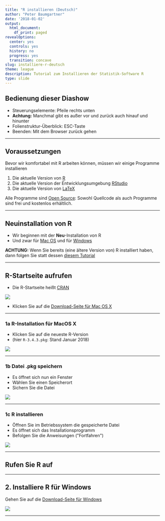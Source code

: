 ```yaml
---
title: "R installieren (Deutsch)"
author: "Peter Baumgartner"
date: '2018-01-02'
output:
  html_document:
    df_print: paged
revealOptions:
  center: yes
  controls: yes
  history: no
  progress: yes
  transition: concave
slug: installiere-r-deutsch
theme: league
description: Tutorial zum Installieren der Statistik-Software R
type: slide
---
```


## Bedienung dieser Diashow

- Steuerungselemente: Pfeile rechts unten
- **Achtung:** Manchmal gibt es außer vor und zurück auch hinauf und hinunter
- Folienstruktur-Überblick: ESC-Taste
- Beenden: Mit dem Browser zurück gehen

---

## Voraussetzungen

Bevor wir komfortabel mit R arbeiten können, müssen wir einige Programme installieren

1. Die aktuelle Version von [R](https://cran.r-project.org/)
2. Die aktuelle Version der Entwicklungsumgebung [RStudio](https://www.rstudio.com/products/rstudio/download/)
3. Die aktuelle Version von [LaTeX](https://www.latex-project.org/get/)

Alle Programme sind [Open Source](http://praxistipps.chip.de/open-source-was-ist-das-genau_12877): Sowohl Quellcode als auch Programme sind frei und kostenlos erhältlich.

---

## Neuinstallation von R

- Wir beginnen mit der **Neu**-Installation von R 
- Und zwar für [Mac OS](https://cran.r-project.org/bin/macosx/) und für [Windows](https://cran.r-project.org/bin/windows/)

**ACHTUNG:** Wenn Sie bereits (eine ältere Version von) R installiert haben, dann folgen Sie statt dessen [diesem Tutorial](http://bioinfo.umassmed.edu/bootstrappers/bootstrappers-courses/courses/rCourse/Additional_Resources/Updating_R.html#updating-on-mac-and-ubuntu)

---

## R-Startseite aufrufen

- Die R-Startseite heißt [CRAN](https://cran.r-project.org/)

<img src="/img/r-install-tutorial/1-0_CRAN-Startpage.png">
<!-- .element height="70%" width="70%" -->

- Klicken Sie auf die [Download-Seite für Mac OS X](https://cran.r-project.org/bin/macosx/)

---

### 1a R-Installation für MacOS X

- Klicken Sie auf die neueste R-Version 
- (hier `R-3.4.3.pkg`: Stand Januar 2018)

<img src="/img/r-install-tutorial/1-1_R-MacOS-Download.png">
<!-- .element height="70%" width="70%" -->


___


### 1b Datei .pkg speichern

- Es öffnet sich nun ein Fenster
- Wählen Sie einen Speicherort
- Sichern Sie die Datei

<img src="/img/r-install-tutorial/1-2_R-Package-save.png">
<!-- .element height="50%" width="70%" -->


___

### 1c R installieren

- Öffnen Sie im Betriebssystem die gespeicherte Datei
- Es öffnet sich das Installationsprogramm
- Befolgen Sie die Anweisungen ("Fortfahren")

<img src="/img/r-install-tutorial/1-3_MacOS-Installation-R.png">
<!-- .element height="50%" width="50%" -->

___

## Rufen Sie R auf

---

## 2. Installiere R für Windows

Gehen Sie auf die [Download-Seite für Windows](https://cran.r-project.org/bin/windows/)

<img src="/img/r-install-tutorial/R-Windows-Download.png">
<!-- .element height="70%" width="70%" -->


---
